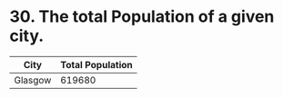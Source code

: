 # 30. The total Population of a given city.

| City | Total Population |
| --- | --- |
| Glasgow | 619680 |
